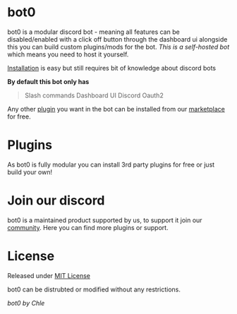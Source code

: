 # bot0

bot0 is a modular discord bot  - meaning all features can be disabled/enabled with a click off button through the dashboard ui alongside this you can build custom plugins/mods for the bot. *This is a self-hosted bot* which means you need to host it yourself.

[Installation]() is easy but still requires bit of knowledge about discord bots

**By default this bot only has**

> Slash commands
> Dashboard UI
> Discord Oauth2

Any other [plugin](#plugins) you want in the bot can be installed from our [marketplace](https://market.bot0.app) for free.

# Plugins

As bot0 is fully modular you can install 3rd party plugins for free or just build your own!

# Join our discord
bot0 is a maintained product supported by us, to support it join our [community](https://discord.gg/vc5FZ3sfBX). Here you can find more plugins or support.

# License
Released under [MIT License](LICENSE)

bot0 can be distrubted or modified without any restrictions.

*bot0 by Chle*

